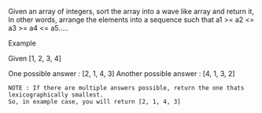 

Given an array of integers, sort the array into a wave like array and return it,
In other words, arrange the elements into a sequence such that a1 >= a2 <= a3 >= a4 <= a5.....

Example

Given [1, 2, 3, 4]

One possible answer : [2, 1, 4, 3]
Another possible answer : [4, 1, 3, 2]

    NOTE : If there are multiple answers possible, return the one thats lexicographically smallest.
    So, in example case, you will return [2, 1, 4, 3]

